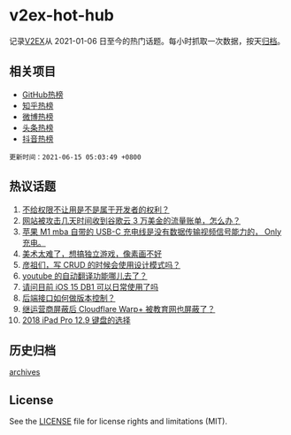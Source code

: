 # v2ex-hot-hub

 记录[V2EX](https://www.v2ex.com/)从 2021-01-06 日至今的热门话题。每小时抓取一次数据，按天[归档](archives)。
 
 ## 相关项目

- [GitHub热榜](https://github.com/lonnyzhang423/github-hot-hub)
- [知乎热榜](https://github.com/lonnyzhang423/zhihu-hot-hub)
- [微博热榜](https://github.com/lonnyzhang423/weibo-hot-hub)
- [头条热榜](https://github.com/lonnyzhang423/toutiao-hot-hub)
- [抖音热榜](https://github.com/lonnyzhang423/douyin-hot-hub)


 `更新时间：2021-06-15 05:03:49 +0800`

## 热议话题

1. [不给权限不让用是不是属于开发者的权利？](https://www.v2ex.com/t/783290)
1. [网站被攻击几天时间收到谷歌云 3 万美金的流量账单，怎么办？](https://www.v2ex.com/t/783287)
1. [苹果 M1 mba 自带的 USB-C 充电线是没有数据传输视频信号能力的， Only 充电。](https://www.v2ex.com/t/783293)
1. [美术太难了，想搞独立游戏，像素画不好](https://www.v2ex.com/t/783350)
1. [彦祖们，写 CRUD 的时候会使用设计模式吗？](https://www.v2ex.com/t/783300)
1. [youtube 的自动翻译功能哪儿去了？](https://www.v2ex.com/t/783273)
1. [请问目前 iOS 15 DB1 可以日常使用了吗](https://www.v2ex.com/t/783346)
1. [后端接口如何做版本控制？](https://www.v2ex.com/t/783333)
1. [继运营商屏蔽后 Cloudflare Warp+ 被教育网也屏蔽了？](https://www.v2ex.com/t/783276)
1. [2018 iPad Pro 12.9 键盘的选择](https://www.v2ex.com/t/783288)

## 历史归档

[archives](archives)

## License

See the [LICENSE](LICENSE) file for license rights and limitations (MIT).
